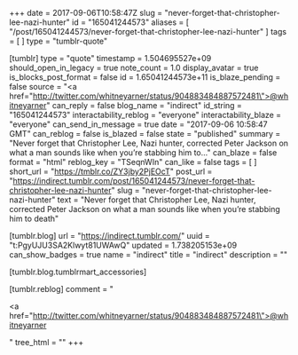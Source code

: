 +++
date = 2017-09-06T10:58:47Z
slug = "never-forget-that-christopher-lee-nazi-hunter"
id = "165041244573"
aliases = [ "/post/165041244573/never-forget-that-christopher-lee-nazi-hunter" ]
tags = [ ]
type = "tumblr-quote"

[tumblr]
type = "quote"
timestamp = 1.504695527e+09
should_open_in_legacy = true
note_count = 1.0
display_avatar = true
is_blocks_post_format = false
id = 1.65041244573e+11
is_blaze_pending = false
source = "<a href=\"http://twitter.com/whitneyarner/status/904883484887572481\">@whitneyarner</a>"
can_reply = false
blog_name = "indirect"
id_string = "165041244573"
interactability_reblog = "everyone"
interactability_blaze = "everyone"
can_send_in_message = true
date = "2017-09-06 10:58:47 GMT"
can_reblog = false
is_blazed = false
state = "published"
summary = "Never forget that Christopher Lee, Nazi hunter, corrected Peter Jackson on what a man sounds like when you’re stabbing him to..."
can_blaze = false
format = "html"
reblog_key = "TSeqnWIn"
can_like = false
tags = [ ]
short_url = "https://tmblr.co/ZY3jby2PjEOcT"
post_url = "https://indirect.tumblr.com/post/165041244573/never-forget-that-christopher-lee-nazi-hunter"
slug = "never-forget-that-christopher-lee-nazi-hunter"
text = "Never forget that Christopher Lee, Nazi hunter, corrected Peter Jackson on what a man sounds like when you&rsquo;re stabbing him to death"

[tumblr.blog]
url = "https://indirect.tumblr.com/"
uuid = "t:PgyUJU3SA2Klwyt81UWAwQ"
updated = 1.738205153e+09
can_show_badges = true
name = "indirect"
title = "indirect"
description = ""

[tumblr.blog.tumblrmart_accessories]

[tumblr.reblog]
comment = "<p><a href=\"http://twitter.com/whitneyarner/status/904883484887572481\">@whitneyarner</a></p>"
tree_html = ""
+++
